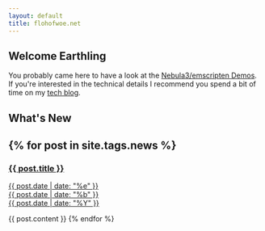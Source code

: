 ```yaml
---
layout: default
title: flohofwoe.net
---
```


## Welcome Earthling

You probably came here to have a look at the <a href="demos.html">Nebula3/emscripten Demos</a>.
If you're interested in the technical details I recommend you spend a bit of time on my
<a href="http://flohofwoe.blogspot.com" target="_blank">tech blog</a>.

## What's New

{% for post in site.tags.news %}
---
<a href="{{ post.url }}">
<h3>{{ post.title }}</h3> 
<span class="date">
<div class="dateday">{{ post.date | date: "%e" }}</div>
<div>{{ post.date | date: "%b" }}</div>
<div class="dateyear">{{ post.date | date: "%Y" }}</div>
</span>
</a>

{{ post.content }}
{% endfor %}
